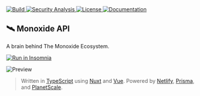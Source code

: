 <a href="https://app.netlify.com/sites/api-monoxide/deploys">
  <img src="https://api.netlify.com/api/v1/badges/c41dd99f-2f6c-4ad6-aa7d-07955617c771/deploy-status" alt="Build"/>
</a>
<a href="https://github.com/BMO-technocorner/monoxide-api/actions/workflows/codeql-analysis.yml">
  <img src="https://img.shields.io/github/workflow/status/BMO-technocorner/monoxide-api/CodeQL?label=security" alt="Security Analysis"/>
</a>
<a href="https://github.com/BMO-technocorner/monoxide-api/blob/master/LICENSE">
  <img src="https://img.shields.io/github/license/BMO-technocorner/monoxide-api" alt="License"/>
</a>
<a href="https://insomnia.rest">
    <img alt="Documentation" src="https://img.shields.io/badge/%20docs-insomnia-blueviolet"/>
</a>

## :artificial_satellite: Monoxide API

A brain behind The Monoxide Ecosystem.

[![Run in Insomnia](https://insomnia.rest/images/run.svg)](https://insomnia.rest/run/?label=Monoxide&uri=https%3A%2F%2Fapi-monoxide.ezralazuardy.com%2Fv1%2FMonoxide.json)

![Preview](https://user-images.githubusercontent.com/24422019/161047593-0ba0604a-c7df-4ed9-9bef-64e48c2bb561.png)

> Written in [TypeScript](https://www.typescriptlang.org) using [Nuxt](https://v3.nuxtjs.org) and [Vue](https://vuejs.org). Powered by [Netlify](https://www.netlify.com), [Prisma](https://www.prisma.io), and [PlanetScale](https://planetscale.com).
